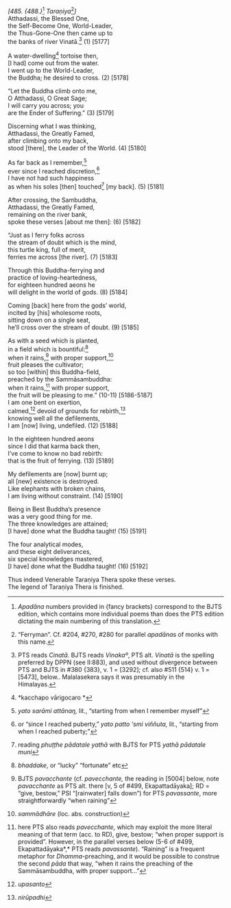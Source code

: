 *\[485. {488.}*[^1] *Taraṇiya*[^2]*\]*  
Atthadassi, the Blessed One,  
the Self-Become One, World-Leader,  
the Thus-Gone-One then came up to  
the banks of river Vinatā.[^3] (1) \[5177\]

A water-dwelling[^4] tortoise then,  
\[I had\] come out from the water.  
I went up to the World-Leader,  
the Buddha; he desired to cross. (2) \[5178\]

“Let the Buddha climb onto me,  
O Atthadassi, O Great Sage;  
I will carry you across; you  
are the Ender of Suffering.” (3) \[5179\]

Discerning what I was thinking,  
Atthadassi, the Greatly Famed,  
after climbing onto my back,  
stood \[there\], the Leader of the World. (4) \[5180\]

As far back as I remember,[^5]  
ever since I reached discretion,[^6]  
I have not had such happiness  
as when his soles \[then\] touched[^7] \[my back\]. (5) \[5181\]

After crossing, the Sambuddha,  
Atthadassi, the Greatly Famed,  
remaining on the river bank,  
spoke these verses \[about me then\]: (6) \[5182\]

“Just as I ferry folks across  
the stream of doubt which is the mind,  
this turtle king, full of merit,  
ferries me across \[the river\]. (7) \[5183\]

Through this Buddha-ferrying and  
practice of loving-heartedness,  
for eighteen hundred aeons he  
will delight in the world of gods. (8) \[5184\]

Coming \[back\] here from the gods’ world,  
incited by \[his\] wholesome roots,  
sitting down on a single seat,  
he’ll cross over the stream of doubt. (9) \[5185\]

As with a seed which is planted,  
in a field which is bountiful:[^8]  
when it rains,[^9] with proper support,[^10]  
fruit pleases the cultivator;  
so too \[within\] this Buddha-field,  
preached by the Sammāsambuddha:  
when it rains,[^11] with proper support,  
the fruit will be pleasing to me.” (10-11) \[5186-5187\]  
I am one bent on exertion,  
calmed,[^12] devoid of grounds for rebirth,[^13]  
knowing well all the defilements,  
I am \[now\] living, undefiled. (12) \[5188\]

In the eighteen hundred aeons  
since I did that karma back then,  
I’ve come to know no bad rebirth:  
that is the fruit of ferrying. (13) \[5189\]

My defilements are \[now\] burnt up;  
all \[new\] existence is destroyed.  
Like elephants with broken chains,  
I am living without constraint. (14) \[5190\]

Being in Best Buddha’s presence  
was a very good thing for me.  
The three knowledges are attained;  
\[I have\] done what the Buddha taught! (15) \[5191\]

The four analytical modes,  
and these eight deliverances,  
six special knowledges mastered,  
\[I have\] done what the Buddha taught! (16) \[5192\]

Thus indeed Venerable Taraṇiya Thera spoke these verses.  
The legend of Taraṇiya Thera is finished.  
[^1]: *Apadāna* numbers provided in {fancy brackets} correspond to the
    BJTS edition, which contains more individual poems than does the PTS
    edition dictating the main numbering of this translation.  
[^2]: “Ferryman”. Cf. \#204, \#270, \#280 for parallel *apadāna*s of
    monks with this name.  
[^3]: PTS reads *Cinatā.* BJTS reads *Vinakaº*, PTS alt. *Vinatā* is the
    spelling preferred by DPPN (see II:883), and used without divergence
    between PTS and BJTS in \#380 {383}, v. 1 = \[3292\]; cf. also \#511
    {514} v. 1 = \[5473\], below.. Malalasekera says it was presumably
    in the Himalayas.  
[^4]: *kacchapo vārigocaro *  
[^5]: *yato sarāmi attānaŋ,* lit., “starting from when I remember
    myself”  
[^6]: or “since I reached puberty,” *yato patto ‘smi viññuta,* lit.,
    “starting from when I reached puberty;”  
[^7]: reading *phuṭṭhe pādatale yathā* with BJTS for PTS *yathā pādatale
    muni*  
[^8]: *bhaddake*, or “lucky” “fortunate” etc  
[^9]: BJTS *pavacchante* (cf. *pavecchante,* the reading in \[5004\]
    below, note *pavacchante* as PTS alt. there \[v, 5 of \#499,
    Ekapattadāyaka\]; RD = “give, bestow,” PSI “\[rainwater\] falls
    down”) for PTS *pavassante*, more straightforwardly “when raining”  
[^10]: *sammādhāre* (loc. abs. construction)  
[^11]: here PTS also reads *pavecchante,* which may exploit the more
    literal meaning of that term (acc. to RD), give, bestow; “when
    proper support is provided”. However, in the parallel verses below
    (5-6 of \#499, Ekapattadāyaka*,* PTS reads *pavassante*). “Raining”
    is a frequent metaphor for *Dhamma*-preaching, and it would be
    possible to construe the second *pāda* that way, “when it rains the
    preaching of the Sammāsambuddha, with proper support...”  
[^12]: *upasanto*  
[^13]: *nirūpadhi*
